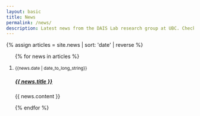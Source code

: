 ```yaml
---
layout: basic
title: News
permalink: /news/
description: Latest news from the DAIS Lab research group at UBC. Check out our recent achievements and publications on process control, data analytics and machine learning.
---
```


{% assign articles = site.news | sort: 'date' | reverse %}

<div class="content">

<ol reversed class="list is-hoverable">
  {% for news in articles %}
  <li class="list-item" style="display: list-item" itemscope itemtype="http://schema.org/NewsArticle">
    <p>
      <small><time itemprop="datePublished" datetime="{{ news.date | date_to_xmlschema }}">{{news.date | date_to_long_string}}</time></small>
    <h5>
      <a href="{{ news.url }}"><strong itemprop="name headline">{{ news.title }}</strong></a>
    </h5>
    <div itemprop="articleBody">
      {{ news.content }}
    </div>
    </p>
  </li>
  {% endfor %}
</ol>

</div>
